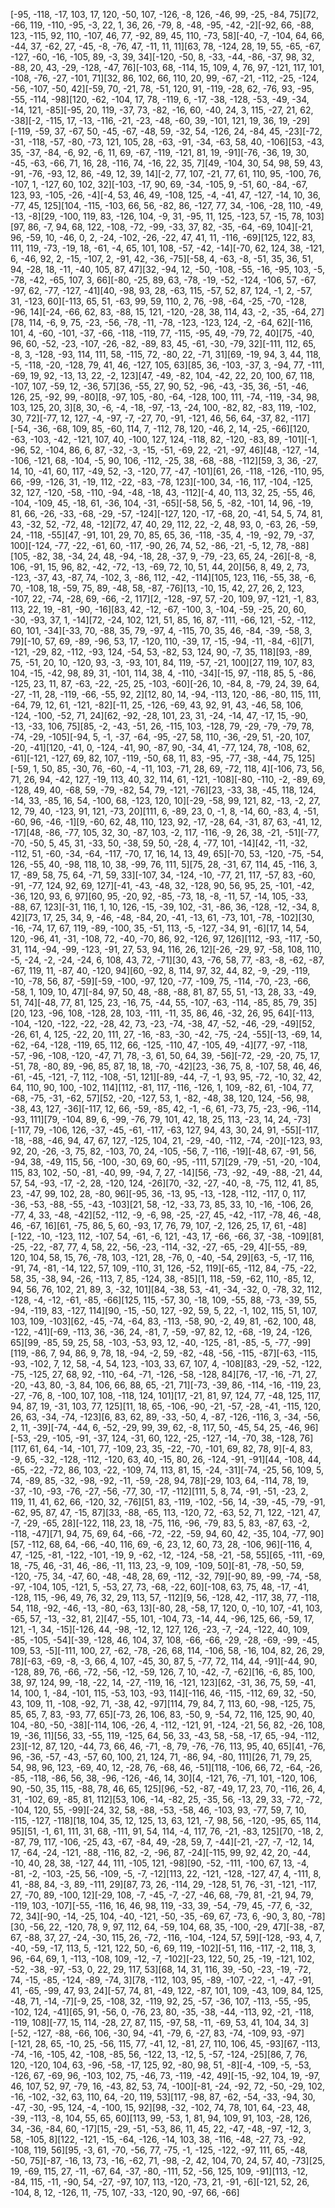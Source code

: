 [-95, -118, -17, 103, 17, 120, -50, 107, -126, -8, 126, -46, 99, -25, -84, 75][72, -66, 119, -110, -95, -3, 22, 1, 36, 26, -79, 8, -48, -95, -42, -2][-92, 66, -88, 123, -115, 92, 110, -107, 46, 77, -92, 89, 45, 110, -73, 58][-40, -7, -104, 64, 66, -44, 37, -62, 27, -45, -8, -76, 47, -11, 11, 11][63, 78, -124, 28, 19, 55, -65, -67, -127, -60, -16, -105, 89, -3, 39, 34][-120, -50, 8, -33, -44, -86, -37, 98, 32, -88, 20, 43, -29, -128, -47, 76][-103, 68, -114, 15, 109, 4, 76, 97, -121, 117, 101, -108, -76, -27, -101, 71][32, 86, 102, 66, 110, 20, 99, -67, -21, -112, -25, -124, -56, -107, -50, 42][-59, 70, -21, 78, -51, 120, 91, -119, -28, 62, -76, 93, -95, -55, -114, -98][120, -62, -104, 17, 78, -119, 6, -17, -38, -128, -53, -49, -34, -14, 121, -85][-95, 20, 119, -37, 73, -82, -16, 60, -40, 24, 3, 115, -27, 21, 62, -38][-2, -115, 17, -13, -116, -21, -23, -48, -60, 39, -101, 121, 19, 36, 19, -29][-119, -59, 37, -67, 50, -45, -67, -48, 59, -32, 54, -126, 24, -84, 45, -23][-72, -31, -118, -57, -80, -73, 121, 105, 28, -63, -91, -34, -63, 58, 40, -106][53, -43, 35, -37, -84, -6, 92, -6, 11, 69, -67, -119, -121, 81, 19, -91][-76, -36, 19, 30, -45, -63, -66, 71, 16, 28, -116, 74, -16, 22, 35, 7][49, -104, 30, 54, 98, 59, 43, -91, -76, -93, 12, 86, -49, 12, 39, 14][-2, 77, 107, -21, 77, 61, 110, 95, -100, 76, -107, 1, -127, 60, 102, 32][-103, -17, 90, 69, -34, -105, 9, -51, 60, -84, -67, 123, 93, -105, -26, -4][-4, 53, 46, 49, -108, 125, -4, -41, 47, -127, -14, 10, 36, -77, 45, 125][104, -115, -103, 66, 56, -82, 86, -127, 77, 34, -106, -28, 110, -49, -13, -8][29, -100, 119, 83, -126, 104, -9, 31, -95, 11, 125, -123, 57, -15, 78, 103][97, 86, -7, 94, 68, 122, -108, -72, -99, -33, 37, 82, -35, -64, -69, 104][-21, 96, -59, 10, -46, 0, 2, -24, -102, -26, -22, 47, 41, 11, -116, -69][125, 122, 83, 111, 119, -73, -19, 18, -61, -4, 65, 101, 108, -57, -42, -14][-70, 62, 124, 38, -121, 6, -46, 92, 2, -15, -107, 2, -91, 42, -36, -75][-58, 4, -63, -8, -51, 35, 36, 51, 94, -28, 18, -11, -40, 105, 87, 47][32, -94, 12, -50, -108, -55, -16, -95, 103, -5, -78, -42, -65, 107, 3, 66][-80, -25, 89, 63, -78, -19, -52, -124, -106, 57, -67, -97, 62, -77, -127, -41][40, -98, 93, 28, -63, 115, -57, 52, 87, 124, -1, 2, -57, 31, -123, 60][-113, 65, 51, -63, 99, 59, 110, 2, 76, -98, -64, -25, -70, -128, -96, 14][-24, -66, 62, 83, -88, 15, 121, -120, -28, 38, 114, 43, -2, -35, -64, 27][78, 114, -6, 9, 75, -23, -56, -78, -11, -78, -123, -123, 124, -2, -64, 62][-116, 101, 4, -60, -101, -37, -66, -118, -119, 77, -115, -95, 49, -79, 72, 40][75, -40, 96, 60, -52, -23, -107, -26, -82, -89, 83, 45, -61, -30, -79, 32][-111, 112, 65, -8, 3, -128, -93, 114, 111, 58, -115, 72, -80, 22, -71, 31][69, -19, 94, 3, 44, 118, -5, -118, -20, -128, 79, 41, 46, -127, 105, 63][85, 36, -103, -37, 3, -94, 77, -111, -69, 19, 92, -13, 13, 22, -2, 123][47, -49, -82, 104, -42, 22, 20, 100, 67, 118, -107, 107, -59, 12, -36, 57][36, -55, 27, 90, 52, -96, -43, -35, 36, -51, -46, 126, 25, -92, 99, -80][8, -97, 105, -80, -64, -128, 100, 111, -74, -119, -34, 98, 103, 125, 20, 3][8, 30, -6, -4, -18, -97, -13, -24, 100, -82, 82, -83, 119, -102, 30, 72][-77, 12, 127, -4, -97, -7, -27, 70, -91, -121, 46, 56, 64, -37, 82, -117][-54, -36, -68, 109, 85, -60, 114, 7, -112, 78, 120, -46, 2, 14, -25, -66][120, -63, -103, -42, -121, 107, 40, -100, 127, 124, -118, 82, -120, -83, 89, -101][-1, -96, 52, -104, 86, 6, 87, -32, -3, -15, -51, -69, 22, -21, -97, 46][48, -127, -14, -106, -121, 68, -104, -5, 90, 106, -112, -25, 38, -68, -88, -112][59, 3, 36, -27, 14, 10, -41, 60, 117, -49, 52, -3, -120, 77, -47, -101][61, 26, -118, -126, -110, 95, 66, -99, -126, 31, -19, 112, -22, -83, -78, 123][-100, 34, -16, 117, -104, -125, 32, 127, -120, -58, -110, -94, -48, -18, 43, -112][-4, 40, 113, 32, 25, -55, 46, -104, -109, 45, -18, 61, -36, 104, -31, -65][-58, 56, 5, -82, -101, 14, 96, -19, 81, 66, -26, -33, -68, -29, -57, -124][-127, 120, -17, -68, 20, -41, 54, 5, 74, 81, 43, -32, 52, -72, 48, -12][72, 47, 40, 29, 112, 22, -2, 48, 93, 0, -63, 26, -59, 24, -118, -55][47, -91, 101, 29, 70, 85, 65, 36, -118, -35, 4, -19, -92, 79, -37, 100][-124, -77, -22, -61, 60, -117, -90, 26, 74, 52, -86, -21, -5, 12, 78, -88][105, -82, 38, -34, 24, 48, -94, -18, 28, -37, 9, -79, -23, 65, 24, -26][-8, -8, 106, -91, 15, 96, 82, -42, -72, -13, -69, 72, 10, 51, 44, 20][56, 8, 49, 2, 73, -123, -37, 43, -87, 74, -102, 3, -86, 112, -42, -114][105, 123, 116, -55, 38, -6, 70, -108, 18, -59, 75, 89, -48, 58, -87, -76][13, -10, 15, 42, 27, 26, 2, 123, -107, 22, -74, -28, 69, -66, -2, 117][2, -128, -97, 57, -20, 109, 97, -121, -1, 83, 113, 22, 19, -81, -90, -16][83, 42, -12, -67, -100, 3, -104, -59, -25, 20, 60, -30, -93, 37, 1, -14][72, -24, 102, 121, 51, 85, 16, 87, -111, -66, 121, -52, -112, 60, 101, -34][-33, 70, -88, 35, 79, -97, 4, -115, 70, 35, 46, -84, -39, -58, 3, 79][-10, 57, 69, -89, -96, 53, 17, -120, 110, -39, 17, -15, -94, -11, -84, -6][71, -121, -29, 82, -112, -93, 124, -54, 53, -82, 53, 124, 90, -7, 35, 118][93, -89, 75, -51, 20, 10, -120, 93, -3, -93, 101, 84, 119, -57, -21, 100][27, 119, 107, 83, 104, -15, -42, 98, 89, 31, -101, 114, 38, 4, -110, -34][-15, 97, -118, 85, 5, -86, -125, 23, 11, 87, -63, -22, -25, 25, -103, -60][-26, 10, -84, 8, -79, 24, 39, 64, -27, -11, 28, -119, -66, -55, 92, 2][12, 80, 14, -94, -113, 120, -86, -80, 115, 111, -64, 79, 12, 61, -121, -82][-11, 25, -126, -69, 43, 92, 91, 43, -46, 58, 106, -124, -100, -52, 71, 24][62, -92, -28, 101, 23, 31, -24, -14, 47, -17, 15, -90, -13, -33, 106, 75][85, -2, -43, -51, 26, -115, 103, -128, 79, -29, -79, -79, 78, -74, -29, -105][-94, 5, -1, -37, -64, -95, -27, 58, 110, -36, -29, 51, -20, 107, -20, -41][120, -41, 0, -124, -41, 90, -87, 90, -34, 41, -77, 124, 78, -108, 62, -61][-121, -127, 69, 82, 107, -119, -50, 68, 11, 83, -95, -77, -38, -44, 75, 125][-59, 1, 50, 85, -30, 76, -60, -4, -11, 103, -71, 28, 69, -72, 118, 4][-106, 73, 56, 71, 26, 94, -42, 127, -19, 113, 40, 32, 114, 61, -121, -108][-80, -110, -2, -89, 69, -128, 49, 40, -68, 59, -79, -82, 54, 79, -121, -76][23, -33, 38, -45, 118, 124, -14, 33, -85, 16, 54, -100, 68, -123, 120, 10][-29, -58, 99, 121, 82, -13, -2, 27, 12, 79, 40, -123, 91, 121, -73, 20][111, 6, -89, 23, 0, -1, 8, -14, 60, -83, 4, -51, -60, 96, -46, -1][9, -60, 62, 48, 110, 123, 92, -17, -28, 64, -31, 87, 63, -41, 12, -17][48, -86, -77, 105, 32, 30, -87, 103, -2, 117, -116, -9, 26, 38, -21, -51][-77, -70, -50, 5, 45, 31, -33, 50, -38, 59, 50, -28, 4, -77, 101, -14][42, -11, -32, -112, 51, -60, -34, -64, -117, -70, 17, 16, 14, 13, 49, 65][-70, 53, -120, -75, -54, 126, -55, 40, -98, 118, 10, 38, -99, 76, 111, 5][75, 28, -31, 67, 114, 45, -116, 3, 17, -89, 58, 75, 64, -71, 59, 33][-107, 34, -124, -10, -77, 21, 117, -57, 83, -60, -91, -77, 124, 92, 69, 127][-41, -43, -48, 32, -128, 90, 56, 95, 25, -101, -42, -36, 120, 93, 6, 97][60, 95, -20, 92, -85, -73, 18, -8, -11, 57, -14, 105, -33, -88, 67, 123][-31, 116, 1, 10, 126, -15, -39, 102, -31, -86, 36, -128, -12, -34, 8, 42][73, 17, 25, 34, 9, -46, -48, -84, 20, -41, -13, 61, -73, 101, -78, -102][30, -16, -74, 17, 67, 119, -89, -100, 35, -51, 113, -5, -127, -34, 91, -6][17, 14, 54, 120, -96, 41, -31, -108, 72, -40, -70, 86, 92, -126, 97, 126][112, -93, -117, -50, 31, 114, -94, -99, -123, -91, 27, 53, 94, 116, 26, 12][-26, -29, 97, -58, 108, 110, -5, -24, -2, -24, -24, 6, 108, 43, 72, -71][30, 43, -76, 58, 77, -83, -8, -62, -87, -67, 119, 11, -87, 40, -120, 94][60, -92, 8, 114, 97, 32, 44, 82, -9, -29, -119, -10, -78, 56, 87, -59][-59, -100, -97, 120, -77, -109, 75, -114, -70, -23, -66, -58, 1, 109, 10, 47][-84, 97, 50, 48, -88, -88, 81, 87, 55, 51, -13, 28, 33, -49, 51, 74][-48, 77, 81, 125, 23, -16, 75, -44, 55, -107, -63, -114, -85, 85, 79, 35][20, 123, -96, 108, -128, 28, 103, -111, -11, 35, 86, 46, -32, 26, 95, 64][-113, -104, -120, -122, -22, -28, 42, 73, -23, -74, -38, 47, -52, -46, -29, -49][52, -26, 61, 4, 125, -22, 20, 111, 27, -16, -83, -30, -42, -75, -24, -55][-13, -69, 14, -62, -64, -128, -119, 65, 112, 66, -125, -110, 47, -105, 49, -4][77, -97, -118, -57, -96, -108, -120, -47, 71, 78, -3, 61, 50, 64, 39, -56][-72, -29, -20, 75, 17, -51, 78, -80, 89, -96, 85, 87, 18, 18, -70, -42][23, -36, 75, 8, -107, 58, 46, 46, -61, -45, -121, -7, 112, -108, -51, 121][-89, -44, -7, -1, 93, 95, -72, -10, 32, 42, 64, 110, 90, 100, -102, 114][112, -81, 117, -116, -126, 1, 109, -82, 61, -104, 77, -68, -75, -31, -62, 57][52, -20, -127, 53, 1, -82, -48, 38, 120, 124, -56, 98, -38, 43, 127, -36][-117, 12, 66, -59, -85, 42, -1, -6, 61, -73, 75, -23, -96, -114, -93, 111][79, -104, 89, 6, -99, -76, 79, 101, 42, 18, 25, 113, -23, 14, 24, -73][-117, 79, -106, 126, -37, -45, -61, -117, -63, 127, 94, 43, 30, 24, 91, -55][-117, -18, -88, -46, 94, 47, 67, 127, -125, 104, 21, -29, -40, -112, -74, -20][-123, 93, 92, 20, -26, -3, 75, 82, -103, 70, 24, -105, -56, 7, -116, -19][-48, 67, -91, 56, -94, 38, -49, 115, 56, -100, -30, 69, 60, -95, -111, 57][29, -79, -51, -20, -104, 115, 83, 102, -50, -81, -40, 99, -94, 7, 27, -14][56, -73, -92, -49, -88, -21, 44, 57, 54, -93, -17, -2, 28, -120, 124, -26][70, -32, -27, -40, -8, -75, 112, 41, 85, 23, -47, 99, 102, 28, -80, 96][-95, 36, -13, 95, -13, -128, -112, -117, 0, 117, -36, -53, -88, -55, -43, -103][21, 58, -12, -33, 73, 85, 33, 10, -16, -106, 26, -77, 4, 33, -48, -42][52, -112, -9, -6, 98, -25, -27, 45, -42, -117, -78, 46, -48, 46, -67, 16][61, -75, 86, 5, 60, -93, 17, 76, 79, 107, -2, 126, 25, 17, 61, -48][-122, -10, -123, 112, -107, 54, -61, -6, 121, -43, 17, -66, -66, 37, -38, -109][81, -25, -22, -87, 77, 4, 58, 22, -56, -23, -114, -32, -27, -65, -29, 4][-55, -89, 120, 104, 58, 15, 76, -78, 103, -121, 28, -76, 0, -40, -54, 29][63, -5, -17, 116, -91, 74, -81, -14, 122, 57, 109, -110, 31, 126, -52, 119][-65, -112, 84, -75, -22, 58, 35, -38, 94, -26, -113, 7, 85, -124, 38, -85][1, 118, -59, -62, 110, -85, 12, 94, 56, 76, 102, 21, 89, 3, -32, 101][84, -38, 53, -41, -34, -32, 0, -78, 32, 112, -128, -4, -12, -61, -85, -66][125, 115, -57, 30, -18, 109, -55, 88, -73, -39, 55, -94, -119, 83, -127, 114][90, -15, -50, 127, -92, 59, 5, 22, -1, 102, 115, 51, 107, 103, 109, -103][62, -45, -74, -64, 83, -113, -58, 90, -2, 49, 81, -62, 100, 48, -122, -41][-69, -113, 36, -36, 24, -81, 7, -59, -97, 82, 12, -68, -19, 24, -126, 65][99, -85, 59, 25, 58, -103, -53, 93, 12, -40, -125, -81, -85, -5, -77, -99][119, -86, 7, 94, 86, 9, 78, 18, -94, -2, 59, -82, -48, -56, -115, -87][-63, -115, -93, -102, 7, 12, 58, -4, 54, 123, -103, 33, 67, 107, 4, -108][83, -29, -52, -122, -75, -125, 27, 68, 92, -110, -64, -71, -126, -58, -128, 84][76, -17, -16, -71, 27, -20, -43, 80, -3, 84, 106, 66, 88, 65, -21, 71][-73, -39, 86, -114, -16, -119, 23, -27, -76, 8, -100, 107, 108, -118, 124, 101][17, -21, 81, 97, 124, 77, -48, 125, 117, 94, 87, 19, -31, 103, 77, 125][11, 18, 65, -106, -90, -21, -57, -28, -41, -115, 120, 26, 63, -34, -74, -123][6, 83, 62, 89, -33, -50, 4, -87, -126, -116, 3, -34, -56, 2, 11, -39][-74, -44, 6, -52, -29, 99, 39, 62, -8, 117, 50, -45, 54, 25, -46, 96][-53, -29, -105, -91, -37, 124, -31, 60, 122, -25, -127, -14, -70, 38, -128, 76][117, 61, 64, -14, -101, 77, -109, 23, 35, -22, -70, -101, 69, 82, 78, 9][-4, 83, -9, 65, -32, -128, -112, -120, 63, 40, -15, 80, 26, -124, -91, -91][44, -108, 44, -65, -22, -72, 86, 103, -22, -109, 74, 113, 81, 15, -24, -31][-74, -25, 56, 109, 5, 74, -89, 85, -32, -98, -92, -11, -59, -28, 94, 78][-29, 103, 64, -114, 78, 19, -37, -10, -93, -76, -27, -56, -77, 30, -17, -112][111, 5, 8, 74, -91, -51, -23, 2, 119, 11, 41, 62, 66, -120, 32, -76][51, 83, -119, -102, -56, 14, -39, -45, -79, -91, -62, 95, 87, 47, -15, 87][33, -88, -65, 113, -120, 72, -63, 52, 71, 122, -121, 47, -7, -29, -65, 28][-122, 118, 23, 18, -75, 116, -96, -79, 83, 5, 83, -87, 63, -2, -118, -47][71, 94, 75, 69, 64, -66, -72, -22, -59, 94, 60, 42, -35, 104, -77, 90][57, -112, 68, 64, -66, -40, 116, 69, -6, 23, 12, 60, 73, 28, -106, 96][-116, 4, 47, -125, -81, -122, -101, -19, 9, -62, -12, -124, -58, -21, -58, 55][65, -111, -69, 18, -75, 46, -31, 46, -86, -11, 113, 23, -9, 109, -109, 50][-81, -78, -50, 59, -120, -75, 34, -47, 60, -48, -48, 28, 69, -112, -32, 79][-90, 89, -99, -74, -58, -97, -104, 105, -121, 5, -53, 27, 73, -68, -22, 60][-108, 63, 75, 48, -17, -41, -128, 115, -96, 49, 76, 32, 29, 113, 57, -112][9, 56, -128, 42, -117, 38, 77, -118, 54, 118, -92, -46, -13, -80, -63, 13][-80, 28, -58, 17, 120, 0, -10, 107, -41, 103, -65, 57, -13, -32, 81, 2][47, -55, 101, -104, 73, -14, 44, -96, 125, 66, -59, 17, 121, -1, 34, -15][-126, 44, -98, -12, 12, 127, 126, -23, -7, -24, -122, 40, 109, -85, -105, -54][-39, -128, 46, 104, 37, 108, -66, -66, -29, -28, -69, -99, -45, 109, 53, -5][-111, 100, 27, -62, -78, -26, 68, 114, -106, 58, -16, 104, 82, 26, 29, 78][-63, -69, -8, -3, 66, 4, 107, -45, 30, 87, 5, -77, 72, 114, 44, -91][-44, 90, -128, 89, 76, -66, -72, -56, -12, -59, 126, 7, 10, -42, -7, -62][16, -6, 85, 100, 38, 97, 124, 99, -18, -22, 14, -27, -119, 16, -121, 123][62, -31, 36, 75, 59, -41, 14, 100, 1, -84, -101, 115, -53, 103, -93, 114][-116, 46, -115, -112, 69, 32, -50, 43, 109, 11, -108, -92, 71, -38, 42, -97][114, 79, 84, 7, 113, 60, -98, -125, 75, 85, 65, 7, 83, -93, 77, 65][-73, 26, 106, 83, -50, 9, -54, 72, 116, 125, 90, 40, 104, -80, -50, -38][-114, 106, -26, 4, -112, -121, 91, -124, -21, 56, 82, -26, 108, 19, -36, 11][56, 33, -55, 119, -125, 64, 56, 33, -43, 58, -58, -17, 65, -94, -112, 23][-12, 87, 120, -44, 73, 66, 46, -71, -8, 79, -76, -76, 113, 95, 40, 65][41, -76, 96, -36, -57, -43, -57, 60, 100, 21, 124, 71, -86, 94, -80, 111][26, 71, 79, 25, 54, 98, 96, 123, -69, 40, 12, -28, 76, -68, 46, -51][118, -106, 66, 72, -64, -26, -85, -118, -86, 56, 38, -96, -126, -46, 14, 30][4, -121, 76, -71, 101, -120, 106, 90, -50, 35, 115, -88, 78, 46, 65, 125][96, -52, -87, -49, 17, 23, 70, -116, 26, 4, 31, -102, 69, -85, 81, 112][53, 106, -14, -82, 25, -35, 56, -13, 29, 33, -72, -72, -104, 120, 55, -99][-24, 32, 58, -88, -53, -58, 46, -103, 93, -77, 59, 7, 10, -115, -127, -118][18, 104, 35, 12, 125, 13, 63, 121, -7, 98, 56, -120, -95, 65, 114, 95][51, -1, 61, 111, 31, 68, -111, 91, 54, 114, -4, 117, 76, -21, -83, 125][70, -18, 2, -87, 79, 117, -106, -25, 43, -67, -84, 49, -28, 59, 7, -44][-21, -27, -7, -12, 14, 17, -64, -24, -121, -88, -116, 82, -2, -96, 87, -24][-115, 99, 92, 42, 20, -44, -10, 40, 28, 38, -127, 44, 111, -105, 121, -98][90, -52, -111, -100, 67, 13, -4, -81, -2, -103, -25, 56, -109, -5, -7, -12][113, 22, -121, -128, -127, 47, 4, -111, 8, 41, -88, 84, -3, 89, -111, 29][87, 73, 26, -114, 29, -128, 51, 76, -31, -121, -117, 27, -70, 89, -100, 12][-29, 108, -7, -45, -7, -27, -46, 68, -79, 81, -21, 94, 79, -119, 103, -107][-55, -116, 16, 46, 98, 119, -33, 39, -54, -79, 45, -77, 6, -32, 72, 34][-90, -14, -25, 104, -40, -121, -50, -35, -69, 67, -73, 6, -90, 3, 80, -78][30, -56, 22, -120, 78, 9, 97, 112, 64, -59, 104, 68, 35, -100, -29, 47][-38, -87, 67, -88, 37, 27, -24, -30, 115, 26, -72, -116, -104, -124, 57, 59][-128, -93, 4, 7, -40, -59, -17, 113, 5, -121, 122, 50, -6, 69, 119, -102][-51, 116, -117, -2, 118, 3, 96, -64, 69, 1, -113, -108, 109, -12, -7, -102][-23, 122, 50, 25, -19, -121, 102, -52, -38, -97, -53, 0, 22, 29, 117, 53][68, 14, 31, 116, 39, -50, -23, -19, -72, 74, -15, -85, -124, -89, -74, 3][78, -112, 103, 95, -89, -107, -22, -1, -47, -91, 41, -65, -99, 47, 93, 24][-57, 74, 81, -49, 122, -87, 101, 109, -43, 109, 84, 125, -48, 71, -14, -7][-9, 25, -108, 32, -119, 92, 25, -57, -36, 107, -113, -55, -95, -102, 124, -41][65, 91, -56, 0, -76, 23, 80, -35, -38, -44, -113, 92, -21, -118, -119, 108][-77, 15, 114, -28, 27, 87, 115, -97, 58, -11, -69, 53, 41, 104, 34, 3][-52, -127, -88, -66, 106, -30, 94, -41, -79, 6, -27, 83, -74, -109, 93, -97][-121, 28, 65, -10, 25, -56, 115, 77, -41, 12, -81, 27, 110, 106, 45, -93][67, -113, -74, -16, -105, 42, -108, -85, 56, -122, 13, -12, 5, -57, -124, -25][86, 7, 76, 120, -120, 104, 63, -96, -58, -17, 125, 92, -80, 98, 51, -8][-4, -109, -5, -53, -126, 67, -69, 96, -103, 102, 75, -46, 73, -119, -42, 49][-15, -92, 104, 19, -97, 46, 107, 52, 97, -79, 16, -43, 82, 53, 74, -100][-81, -24, -92, 72, -50, -29, 102, -16, -102, -32, 63, 110, 64, -20, 119, 53][117, -98, 87, -62, -54, -33, -94, 30, -47, -30, -95, 124, -4, -100, 15, 92][98, -32, -102, 74, 78, 101, 64, -23, 48, -39, -113, -8, 104, 55, 65, 60][113, 99, -53, 1, 81, 94, 109, 91, 103, -28, 126, 34, -36, -84, 60, -17][15, -29, -51, -53, 86, 11, 45, 22, -47, -48, -97, -12, 3, 58, -105, 8][122, -121, -15, -64, -126, -14, 103, 38, -116, -48, -27, 73, -92, -108, 119, 56][95, -3, 61, -70, -56, 77, -75, -1, -125, -122, -97, 111, 65, -48, -50, 75][-87, -16, 13, 73, -16, -62, 71, -98, -2, 42, 104, 70, 24, 57, 40, -73][25, 19, -69, 115, 27, -11, -67, 64, -37, -80, -111, 52, -56, 125, 109, -91][113, -12, -84, 115, -11, -90, 54, -27, -97, 107, 113, -120, -73, 21, -91, -6][-121, 52, 26, -104, 8, 12, -126, 11, -75, 107, -33, -120, 90, -97, 66, -66]